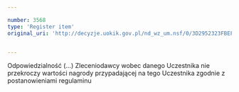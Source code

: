 ```yaml
---

number: 3568
type: 'Register item'
original_uri: 'http://decyzje.uokik.gov.pl/nd_wz_um.nsf/0/3D2952323FBEF768C1257A54003CCB5E?OpenDocument'


---
```


Odpowiedzialność (...) Zleceniodawcy wobec danego Uczestnika nie przekroczy wartości nagrody przypadającej na tego Uczestnika zgodnie z postanowieniami regulaminu
